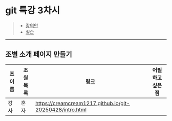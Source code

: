 # git 특강 3차시

> - [강의안](https://www.notion.so/creamycream/Git-3-2025-04-28-1e1fa88a5de180d9b38ec82b098e6f25?pvs=4)
> - [실습](https://www.notion.so/creamycream/Git-Github-1e2fa88a5de1806da95fe07c4330a651?pvs=4)

------

## 조별 소개 페이지 만들기

|조 이름 | 조원 목록 | 링크 | 어필하고 싶은 점
|-|-|-|-|
| 강사 | 혼자 | https://creamcream1217.github.io/git-20250428/intro.html | |
